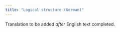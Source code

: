 ```yaml
---
title: "Logical structure (German)"
---
```

Translation to be added _after_ English text completed.
